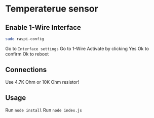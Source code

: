 # Temperaterue sensor

## Enable 1-Wire Interface

```sh
sudo raspi-config
```

Go to `Interface settings`
Go to 1-Wire
Activate by clicking Yes
Ok to confirm
Ok to reboot


## Connections

Use 4.7K Ohm or 10K Ohm resistor!

## Usage

Run `node install`
Run `node index.js`
